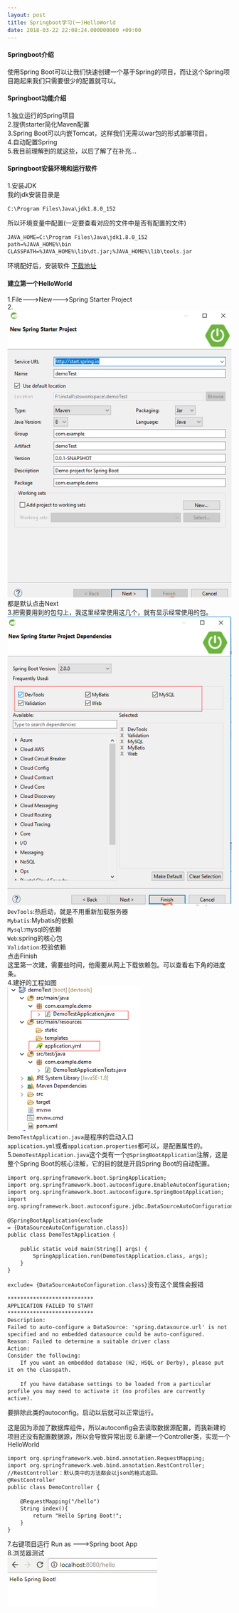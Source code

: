 ```yaml
---
layout: post
title: Springboot学习(一)HelloWorld
date: 2018-03-22 22:08:24.000000000 +09:00
---
```

#### Springboot介绍<br>
使用Spring Boot可以让我们快速创建一个基于Spring的项目，而让这个Spring项目跑起来我们只需要很少的配置就可以。<br>
#### Springboot功能介绍<br>
1.独立运行的Spring项目<br>
2.提供starter简化Maven配置<br>
3.Spring Boot可以内嵌Tomcat，这样我们无需以war包的形式部署项目。<br>
4.自动配置Spring <br>
5.我目前理解到的就这些，以后了解了在补充...<br>
#### Springboot安装环境和运行软件
1.安装JDK<br>
我的jdk安装目录是<br>
```
C:\Program Files\Java\jdk1.8.0_152
```
所以环境变量中配置(一定要查看对应的文件中是否有配置的文件)
```
JAVA_HOME=C:\Program Files\Java\jdk1.8.0_152
path=%JAVA_HOME%\bin
CLASSPATH=%JAVA_HOME%\lib\dt.jar;%JAVA_HOME%\lib\tools.jar
```
环境配好后，安装软件
[下载地址](http://spring.io/tools/sts/)
#### 建立第一个HelloWorld
1.File--->New--->Spring Starter Project<br>
2.![image01](/images/start1.png)<br>都是默认点击Next<br>
3.把需要用到的包勾上，我这里经常使用这几个，就有显示经常使用的包。
![image02](/images/start2.png)
`DevTools`:热启动，就是不用重新加载服务器<br>
`Mybatis`:Mybatis的依赖<br>
`Mysql`:mysql的依赖<br>
`Web`:spring的核心包<br>
`Validation`:校验依赖<br>
点击Finish<br>
这里第一次建，需要些时间，他需要从网上下载依赖包。可以查看右下角的进度条。<br>
4.建好的工程如图<br>
![image03](/images/project1.png)<br>
`DemoTestApplication.java`是程序的启动入口<br>
`application.yml`或者`application.properties`都可以，是配置属性的。<br>
5.`DemoTestApplication.java`这个类有一个`@SpringBootApplication`注解，这是整个Spring Boot的核心注解，它的目的就是开启Spring Boot的自动配置。<br>
```
import org.springframework.boot.SpringApplication;
import org.springframework.boot.autoconfigure.EnableAutoConfiguration;
import org.springframework.boot.autoconfigure.SpringBootApplication;
import org.springframework.boot.autoconfigure.jdbc.DataSourceAutoConfiguration;

@SpringBootApplication(exclude
= {DataSourceAutoConfiguration.class})
public class DemoTestApplication {

	public static void main(String[] args) {
		SpringApplication.run(DemoTestApplication.class, args);
	}
}
```

`exclude= {DataSourceAutoConfiguration.class}`没有这个属性会报错

```
***************************
APPLICATION FAILED TO START
***************************
Description:
Failed to auto-configure a DataSource: 'spring.datasource.url' is not specified and no embedded datasource could be auto-configured.
Reason: Failed to determine a suitable driver class
Action:
Consider the following:
	If you want an embedded database (H2, HSQL or Derby), please put it on the classpath.

	If you have database settings to be loaded from a particular profile you may need to activate it (no profiles are currently active).
```
要排除此类的autoconfig。启动以后就可以正常运行。

这是因为添加了数据库组件，所以autoconfig会去读取数据源配置，而我新建的项目还没有配置数据源，所以会导致异常出现
6.新建一个Controller类，实现一个HelloWorld
```
import org.springframework.web.bind.annotation.RequestMapping;
import org.springframework.web.bind.annotation.RestController;
//RestController：默认类中的方法都会以json的格式返回。
@RestController
public class DemoController {
	
	@RequestMapping("/hello")
	String index(){
        return "Hello Spring Boot!";
	}
}
```
7.右键项目运行 Run as --->Spring boot App<br>
8.浏览器测试<br>
![image04](/images/success1.png)


